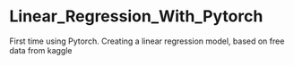 # Linear_Regression_With_Pytorch
First time using Pytorch.  Creating a linear regression model, based on free data from kaggle
